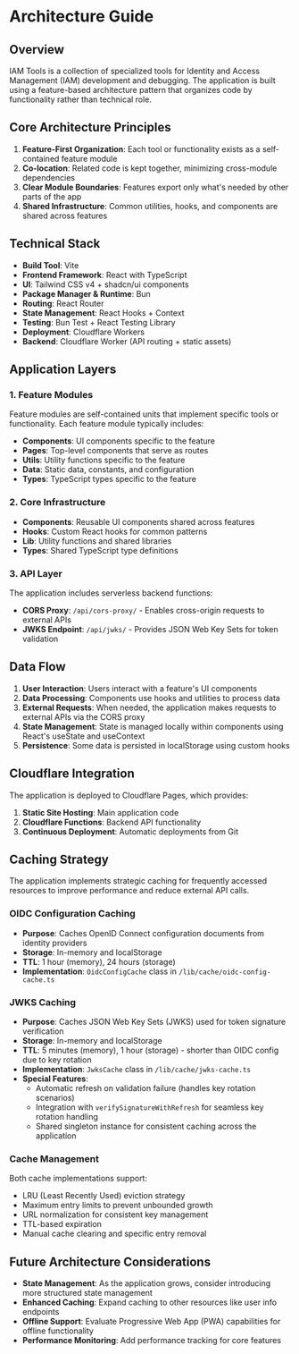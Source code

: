 # Architecture Guide

## Overview

IAM Tools is a collection of specialized tools for Identity and Access Management (IAM) development and debugging. The application is built using a feature-based architecture pattern that organizes code by functionality rather than technical role.

## Core Architecture Principles

1. **Feature-First Organization**: Each tool or functionality exists as a self-contained feature module
2. **Co-location**: Related code is kept together, minimizing cross-module dependencies
3. **Clear Module Boundaries**: Features export only what's needed by other parts of the app
4. **Shared Infrastructure**: Common utilities, hooks, and components are shared across features

## Technical Stack

- **Build Tool**: Vite
- **Frontend Framework**: React with TypeScript
- **UI**: Tailwind CSS v4 + shadcn/ui components
- **Package Manager & Runtime**: Bun
- **Routing**: React Router
- **State Management**: React Hooks + Context
- **Testing**: Bun Test + React Testing Library
- **Deployment**: Cloudflare Workers
- **Backend**: Cloudflare Worker (API routing + static assets)

## Application Layers

### 1. Feature Modules

Feature modules are self-contained units that implement specific tools or functionality. Each feature module typically includes:

- **Components**: UI components specific to the feature
- **Pages**: Top-level components that serve as routes
- **Utils**: Utility functions specific to the feature
- **Data**: Static data, constants, and configuration
- **Types**: TypeScript types specific to the feature

### 2. Core Infrastructure

- **Components**: Reusable UI components shared across features
- **Hooks**: Custom React hooks for common patterns
- **Lib**: Utility functions and shared libraries
- **Types**: Shared TypeScript type definitions

### 3. API Layer

The application includes serverless backend functions:

- **CORS Proxy**: `/api/cors-proxy/` - Enables cross-origin requests to external APIs
- **JWKS Endpoint**: `/api/jwks/` - Provides JSON Web Key Sets for token validation

## Data Flow

1. **User Interaction**: Users interact with a feature's UI components
2. **Data Processing**: Components use hooks and utilities to process data
3. **External Requests**: When needed, the application makes requests to external APIs via the CORS proxy
4. **State Management**: State is managed locally within components using React's useState and useContext
5. **Persistence**: Some data is persisted in localStorage using custom hooks

## Cloudflare Integration

The application is deployed to Cloudflare Pages, which provides:

1. **Static Site Hosting**: Main application code
2. **Cloudflare Functions**: Backend API functionality
3. **Continuous Deployment**: Automatic deployments from Git

## Caching Strategy

The application implements strategic caching for frequently accessed resources to improve performance and reduce external API calls.

### OIDC Configuration Caching

- **Purpose**: Caches OpenID Connect configuration documents from identity providers
- **Storage**: In-memory and localStorage
- **TTL**: 1 hour (memory), 24 hours (storage)
- **Implementation**: `OidcConfigCache` class in `/lib/cache/oidc-config-cache.ts`

### JWKS Caching

- **Purpose**: Caches JSON Web Key Sets (JWKS) used for token signature verification
- **Storage**: In-memory and localStorage
- **TTL**: 5 minutes (memory), 1 hour (storage) - shorter than OIDC config due to key rotation
- **Implementation**: `JwksCache` class in `/lib/cache/jwks-cache.ts`
- **Special Features**:
  - Automatic refresh on validation failure (handles key rotation scenarios)
  - Integration with `verifySignatureWithRefresh` for seamless key rotation handling
  - Shared singleton instance for consistent caching across the application

### Cache Management

Both cache implementations support:
- LRU (Least Recently Used) eviction strategy
- Maximum entry limits to prevent unbounded growth
- URL normalization for consistent key management
- TTL-based expiration
- Manual cache clearing and specific entry removal

## Future Architecture Considerations

- **State Management**: As the application grows, consider introducing more structured state management
- **Enhanced Caching**: Expand caching to other resources like user info endpoints
- **Offline Support**: Evaluate Progressive Web App (PWA) capabilities for offline functionality
- **Performance Monitoring**: Add performance tracking for core features
